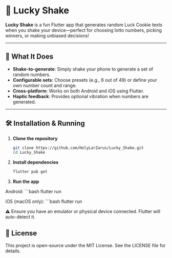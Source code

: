 # 🎲 Lucky Shake

**Lucky Shake** is a fun Flutter app that generates random Luck Cookie texts when you shake your device—perfect for choosing lotto numbers, picking winners, or making unbiased decisions!

---

## 🚀 What It Does

- **Shake-to-generate**: Simply shake your phone to generate a set of random numbers.
- **Configurable sets**: Choose presets (e.g., 6 out of 49) or define your own number count and range.
- **Cross-platform**: Works on both Android and iOS using Flutter.
- **Haptic feedback**: Provides optional vibration when numbers are generated.

---

## 🛠️ Installation & Running

1. **Clone the repository**
   ```bash
   git clone https://github.com/HolyLarZarus/Lucky_Shake.git
   cd Lucky_Shake

2. **Install dependencies**
    ```bash
    flutter pub get

3. **Run the app**

Android:
    ```bash
    flutter run

iOS (macOS only):
    ```bash
    flutter run

⚠️ Ensure you have an emulator or physical device connected. Flutter will auto-detect it.

## 📄 License
This project is open-source under the MIT License. See the LICENSE file for details.

